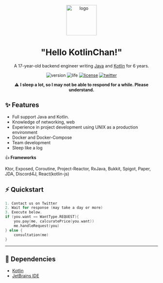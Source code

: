 <div align="center">
    <img width="100" height="100" src="https://cdn.discordapp.com/emojis/844997234877661184.png" alt="logo">
    <h1><b>"Hello KotlinChan!"</b></h1>
</div>

<p align="center">A 17-year-old backend engineer writing <a href="https://java.com">Java</a> and <a href="https://kotlinlang.org">Kotlin</a> for 6 years.</p>

<div align="center">
    <img src="https://img.shields.io/static/v1?label=Version&message=v1.0.0&style=flat-square&color=blueviolet" alt="version">
    <img src="https://img.shields.io/static/v1?label=Life&message=Failed&style=flat-square&color=critical" alt="life">
    <a href="https://www.mhlw.go.jp/web/t_doc?dataId=73022000&dataType=0&pageNo=1"><img src="https://img.shields.io/static/v1?label=License&message=%E5%8A%B4%E5%83%8D%E5%9F%BA%E6%BA%96%E6%B3%95&style=flat-square&color=blue" alt="license"></a>
    <a href="https://twitter.com/kotx__"><img src="https://img.shields.io/static/v1?label=Twitter&message=@kotx__&style=flat-square&color=green" alt="twitter"></a>
</div>

<p align="center">⚠️ <b>I sleep a lot, so I may not be able to respond for a while. Please understand.</b></p>


## ✨ **Features**
- Full support Java and Kotlin.
- Knowledge of networking, web
- Experience in project development using UNIX as a production environment
- Docker and Docker-Compose
- Team development
- Sleep like a log

👍 **Frameworks**

Ktor, Exposed, Coroutine, Project-Reactor, RxJava, Bukkit, Spigot, Paper, JDA, Discord4J, React(kotlin-js)


## ⚡ **Quickstart**

```kotlin
1. Contact us on Twitter
2. Wait for response (may take a day or more)
3. Execute below.
if (you.want == WantType.REQUEST){
    you.pay(me, calcuratePrice(you.want))
    me.handleRequest(you)
} else {
    consultation(me)
}
```

---

## 📝 Dependencies

- [Kotlin](https://kotlinlang.org)
- [JetBrains IDE](https://www.jetbrains.com/products/#type=ide)
